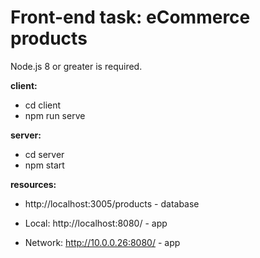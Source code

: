 # Front-end task: eCommerce products
Node.js 8 or greater is required.

__client:__

* cd client
* npm run serve

__server:__

* cd server
* npm start

__resources:__

  * http://localhost:3005/products - database
  
  * Local:   http://localhost:8080/ - app
  * Network: http://10.0.0.26:8080/ - app

